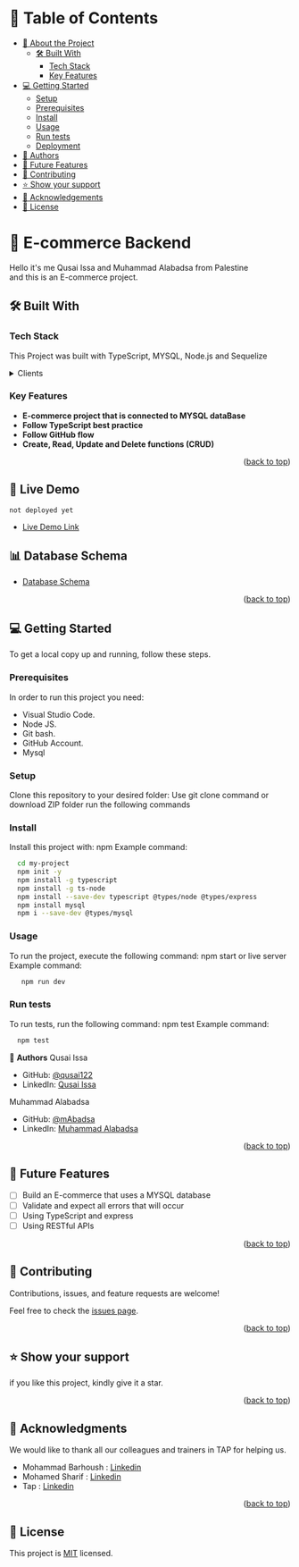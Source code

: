 <a name="readme-top"></a>

<!-- TABLE OF CONTENTS -->

# 📗 Table of Contents

- [📖 About the Project](#about-project)
  - [🛠 Built With](#built-with)
    - [Tech Stack](#tech-stack)
    - [Key Features](#key-features)
- [💻 Getting Started](#getting-started)
  - [Setup](#setup)
  - [Prerequisites](#prerequisites)
  - [Install](#install)
  - [Usage](#usage)
  - [Run tests](#run-tests)
  - [Deployment](#Deployment)
- [👥 Authors](#authors)
- [🔭 Future Features](#future-features)
- [🤝 Contributing](#contributing)
- [⭐️ Show your support](#support)
- [🙏 Acknowledgements](#acknowledgements)
- [📝 License](#license)

<!-- PROJECT DESCRIPTION -->

# 💼 E-commerce Backend <a name="about-project"></a>

Hello it's me Qusai Issa and Muhammad Alabadsa
from Palestine<br/>
and this is an E-commerce project.

## 🛠 Built With <a name="built-with"></a>

### Tech Stack <a name="tech-stack"></a>

This Project was built with TypeScript, MYSQL, Node.js and Sequelize

<details>
  <summary>Clients</summary>
  <ul>
    <li><a href="https://www.mysql.com/">MYSQL</a></li>
  
  <li><a href="https://www.typescriptlang.org/">TypeScript</a></li>

  <li><a href="https://nodejs.org/">Node.js</a></li>

  <li><a href="https://sequelize.org/">Sequelize</a></li>
 
    
    
  </ul>
</details>

<!-- Features -->

### Key Features <a name="key-features"></a>

- **E-commerce project that is connected to MYSQL dataBase**
- **Follow TypeScript best practice**
- **Follow GitHub flow**
- **Create, Read, Update and Delete functions (CRUD)**

<p align="right">(<a href="#readme-top">back to top</a>)</p>

<!-- LIVE DEMO -->

## 🚀 Live Demo <a name="live-demo"></a>

`not deployed yet`

- [Live Demo Link](https://jsd-0423.github.io/Qusai-Issa-Project1/)

<!-- DATA BASE -->

## 📊 Database Schema

- [Database Schema](https://lucid.app/lucidchart/ea3a4dbc-33f1-4cde-aab4-34947b0cd696/edit?viewport_loc=-6918%2C-1193%2C7168%2C3488%2C0_0&invitationId=inv_5f5651ce-92e1-49da-8d92-96db4cfa9909)

<p align="right">(<a href="#readme-top">back to top</a>)</p>

<!-- GETTING STARTED -->

## 💻 Getting Started <a name="getting-started"></a>

To get a local copy up and running, follow these steps.

### Prerequisites

In order to run this project you need:

- Visual Studio Code.
- Node JS.
- Git bash.
- GitHub Account.
- Mysql

### Setup

Clone this repository to your desired folder:
Use git clone command or download ZIP folder
run the following commands

### Install

Install this project with:
npm
Example command:

```sh
  cd my-project
  npm init -y
  npm install -g typescript
  npm install -g ts-node
  npm install --save-dev typescript @types/node @types/express
  npm install mysql
  npm i --save-dev @types/mysql
```

### Usage

To run the project, execute the following command:
npm start or live server
Example command:

```sh
   npm run dev
```

### Run tests

To run tests, run the following command:
npm test
Example command:

```sh
  npm test
```

<!-- AUTHOR -->

👤 **Authors**
Qusai Issa

- GitHub: [@qusai122](https://github.com/qusai122)
- LinkedIn: [Qusai Issa](https://www.linkedin.com/in/qusai-issa/)

Muhammad Alabadsa

- GitHub: [@mAbadsa](https://github.com/mAbadsa)
- LinkedIn: [Muhammad Alabadsa](https://www.linkedin.com/in/muhammad-alabadsa/)

<p align="right">(<a href="#readme-top">back to top</a>)</p>

<!-- FUTURE FEATURES -->

## 🔭 Future Features <a name="future-features"></a>

- [ ] Build an E-commerce that uses a MYSQL database
- [ ] Validate and expect all errors that will occur
- [ ] Using TypeScript and express
- [ ] Using RESTful APIs
<p align="right">(<a href="#readme-top">back to top</a>)</p>

<!-- CONTRIBUTING -->

## 🤝 Contributing <a name="contributing"></a>

Contributions, issues, and feature requests are welcome!

Feel free to check the [issues page](../../issues/).

<p align="right">(<a href="#readme-top">back to top</a>)</p>

<!-- SUPPORT -->

## ⭐️ Show your support <a name="support"></a>

if you like this project, kindly give it a star.

<p align="right">(<a href="#readme-top">back to top</a>)</p>

<!-- ACKNOWLEDGEMENTS -->

## 🙏 Acknowledgments <a name="acknowledgements"></a>

We would like to thank all our colleagues and trainers in TAP for helping us.

- Mohammad Barhoush
  : [Linkedin](https://www.linkedin.com/in/mbarhoush/)
- Mohamed Sharif
  : [Linkedin](https://www.linkedin.com/in/mhmdtshref/)
- Tap
  : [Linkedin](https://www.linkedin.com/company/talentaccelerationplatform/mycompany/)

<p align="right">(<a href="#readme-top">back to top</a>)</p>

<!-- LICENSE -->

## 📝 License <a name="license"></a>

This project is [MIT](./LICENSE.md) licensed.
